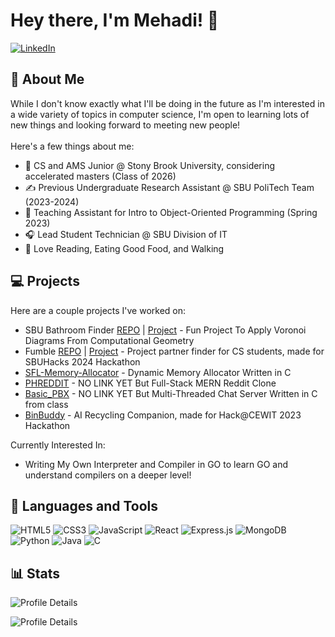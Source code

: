 # Hey there, I'm Mehadi! 👋
[![LinkedIn](https://img.shields.io/badge/LinkedIn-0077B5?style=for-the-badge&logo=linkedin&logoColor=white)](https://www.linkedin.com/in/mehadi-chowdhury/)

## 🌟 About Me

While I don't know exactly what I'll be doing in the future as I'm interested in a wide variety of topics in computer science, I'm open to learning lots of new things and looking forward to meeting new people!<br><br>
Here's a few things about me: 

- 🎒 CS and AMS Junior @ Stony Brook University, considering accelerated masters (Class of 2026)
- ✍️ Previous Undergraduate Research Assistant @ SBU PoliTech Team (2023-2024)
- 📖 Teaching Assistant for Intro to Object-Oriented Programming (Spring 2023)
- 🎧 Lead Student Technician @ SBU Division of IT
- 💚 Love Reading, Eating Good Food, and Walking 

## 💻 Projects 

Here are a couple projects I've worked on: 

- SBU Bathroom Finder [REPO](https://github.com/daminals/bathroom-geometry) | [Project](https://bathroomgeometry.danielkogan.xyz/editor) - Fun Project To Apply Voronoi Diagrams From Computational Geometry
- Fumble [REPO](https://github.com/dyscott/fumble) | [Project](https://fumble.dyscott.xyz/) - Project partner finder for CS students, made for SBUHacks 2024 Hackathon
- [SFL-Memory-Allocator](https://github.com/EmceeCiao/SFL-Memory-Allocator) - Dynamic Memory Allocator Written in C
- [PHREDDIT]() - NO LINK YET But Full-Stack MERN Reddit Clone
- [Basic_PBX]() - NO LINK YET But Multi-Threaded Chat Server Written in C from class
- [BinBuddy](https://github.com/snitski/BinBuddy) - AI Recycling Companion, made for Hack@CEWIT 2023 Hackathon

Currently Interested In: 
- Writing My Own Interpreter and Compiler in GO to learn GO and understand compilers on a deeper level! 
  
## 🧰 Languages and Tools 
<!-- Badges from https://github.com/Ileriayo/markdown-badges -->
![HTML5](https://img.shields.io/badge/html5-%23E34F26.svg?style=for-the-badge&logo=html5&logoColor=white)
![CSS3](https://img.shields.io/badge/css3-%231572B6.svg?style=for-the-badge&logo=css3&logoColor=white)
![JavaScript](https://img.shields.io/badge/javascript-%23323330.svg?style=for-the-badge&logo=javascript&logoColor=%23F7DF1E) 
![React](https://img.shields.io/badge/react-%2320232a.svg?style=for-the-badge&logo=react&logoColor=%2361DAFB) 
![Express.js](https://img.shields.io/badge/express.js-%23404d59.svg?style=for-the-badge&logo=express&logoColor=%2361DAFB)
![MongoDB](https://img.shields.io/badge/MongoDB-%234ea94b.svg?style=for-the-badge&logo=mongodb&logoColor=white) 
![Python](https://img.shields.io/badge/python-3670A0?style=for-the-badge&logo=python&logoColor=ffdd54) 
![Java](https://img.shields.io/badge/java-%23ED8B00.svg?style=for-the-badge&logo=openjdk&logoColor=white)
![C](https://img.shields.io/badge/c-%2300599C.svg?style=for-the-badge&logo=c&logoColor=white)<br/> 

## 📊 Stats 
<p align="left">
  <img alt="Profile Details" src="https://github-readme-stats.vercel.app/api/top-langs?username=EmceeCiao&theme=dark" />
</p>
<p align="left">
  <img alt="Profile Details" src="https://github-profile-summary-cards.vercel.app/api/cards/profile-details?username=EmceeCiao&theme=dark" />
</p>
<!--
Thanks for stopping by! Feel free to explore my repositories and get in touch! 

<!--
**EmceeCiao/EmceeCiao** is a ✨ _special_ ✨ repository because its `README.md` (this file) appears on your GitHub profile.

Here are some ideas to get you started:

- 🔭 I’m currently working on ...
- 🌱 I’m currently learning ...
- 👯 I’m looking to collaborate on ...
- 🤔 I’m looking for help with ...
- 💬 Ask me about ...
- 📫 How to reach me: ...
- 😄 Pronouns: ...
- ⚡ Fun fact: ... 
-->
